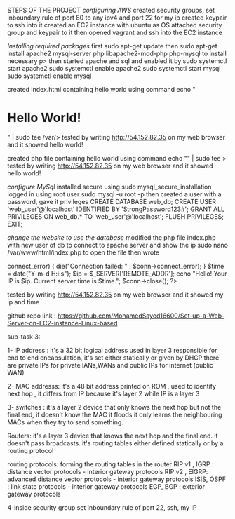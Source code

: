 STEPS OF THE PROJECT
*configuring AWS*
created security groups, set inboundary rule of port 80 to any ipv4 and port 22 for my ip
created keypair to ssh into it
created an EC2 instance with ubuntu as OS
attached security group and keypair to it
then opened vagrant and ssh into the EC2 instance

*Installing required packages*
first sudo apt-get update
then sudo apt-get install apache2 mysql-server php libapache2-mod-php php-mysql to install necessary p>
then started apache and sql and enabled it by
sudo systemctl start apache2
sudo systemctl enable apache2
sudo systemctl start mysql
sudo systemctl enable mysql

created index.html containing hello world using command echo "<h1>Hello World\!</h1>" | sudo tee /var/>
tested by writing http://54.152.82.35 on my web browser and it showed hello world!

created php file containing hello world using command echo "<?php echo 'Hello World!'; ?>" | sudo tee >
tested by writing http://54.152.82.35 on my web browser and it showed hello world!

*configure MySql*
installed secure using sudo mysql_secure_installation
logged in using root user sudo mysql -u root -p
then created a user with a password, gave it privileges
CREATE DATABASE web_db;
CREATE USER 'web_user'@'localhost' IDENTIFIED BY 'StrongPassword123#';
GRANT ALL PRIVILEGES ON web_db.* TO 'web_user'@'localhost';
FLUSH PRIVILEGES;
EXIT;

*change the website to use the database*
modified the php file index.php with new user of db to connect to apache server and show the ip
sudo nano /var/www/html/index.php to open the file
then wrote
<?php
$server = 'localhost';
$username = 'web_user';
$password = 'StrongPassword123';
$dbname = 'web_db';

$conn = new mysqli($server, $username, $password, $dbname);

if ($conn->connect_error) {
    die("Connection failed: " . $conn->connect_error);
}

$time = date("Y-m-d H:i:s");
$ip = $_SERVER['REMOTE_ADDR'];

echo "Hello! Your IP is $ip. Current server time is $time.";
$conn->close();
?>

tested by writing http://54.152.82.35 on my web browser and it showed my ip and time




github repo link : https://github.com/MohamedSayed16600/Set-up-a-Web-Server-on-EC2-instance-Linux-based



sub-task 3:

1- IP address : it's a 32 bit logical address used in layer 3 responsible for end to end encapsulation, it's set either statically or given by DHCP
there are private IPs for private lANs,WANs and public IPs for internet (public WAN)

2- MAC addresss: it's a 48 bit address printed on ROM , used to identify next hop , it differs from IP because it's layer 2 while IP is a layer 3

3- switches : it's a layer 2 device that only knows the next hop but not the final end, if doesn't know the MAC it floods
it only learns the neighbouring MACs when they try to send something.

Routers: it's a layer 3 device that knows the next hop and the final end. it doesn't pass broadcasts. it's routing tables either defined statically or by a routing protocol

routing protocols:
forming the routing tables in the router
RIP v1 , IGRP : distance vector protocols - interior gateway protocols
RIP v2 , EIGRP: advanced distance vector protocols - interior gateway protocols
ISIS, OSPF : link state protocols - interior gateway protocols
EGP, BGP : exterior gateway protocols

4-inside security group set inboundary rule of port 22, ssh, my IP

